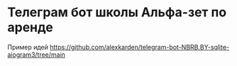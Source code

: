# Телеграм бот школы Альфа-зет по аренде

Пример идей https://github.com/alexkarden/telegram-bot-NBRB.BY-sqlite-aiogram3/tree/main

